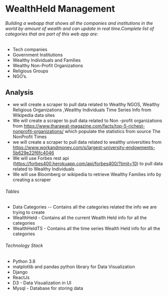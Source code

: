 # WealthHeld Management

###### Building a webapp that shows all the companies and institutions in the world by amount of wealth and can update in real time.Complete list of categories that are part of this web app are:
  * Tech companies 
  * Government Institutions 
  * Wealthy Individuals and Families 
  * Wealthy Non-Profit Organizations 
  * Religious Groups 
  * NGO’s.

## Analysis
* we will create a scraper to pull data related to Wealthy NGOS, Wealthy Religious Organizations ,Wealthy Individuals Time Series Info from Wikipedia data sites
* We will create a scraper to pull data related to Non -profit organizations from https://www.tharawat-magazine.com/facts/top-5-richest-nonprofit-organizations/ which populate the statistics from source The NonProfit Times
* we will create a scraper to pull data related to wealthy universities from  https://www.workandmoney.com/s/largest-university-endowments-5b629e22f6fc4046
* We will use Forbes rest api (https://forbes400.herokuapp.com/api/forbes400/?limit=10) to pull data related to Wealthy Individuals
* We will use Bloomberg or wikipedia to retrieve Wealthy Families info by creating a scraper

###### Tables
- Data Categories -- Contains all the categories related the info we are trying to create
- WealthHeld - Contains all the current Wealth Held info for all the categories
- WealthHeldTS - Contains all the time series Wealth Held info for all the categories

###### Technology Stack
* Python 3.8
* matplotlib and pandas python library for Data Visualization
* Django
* ReactJs
* D3 - Data Visualization in UI
* Mysql - Database for storing data


